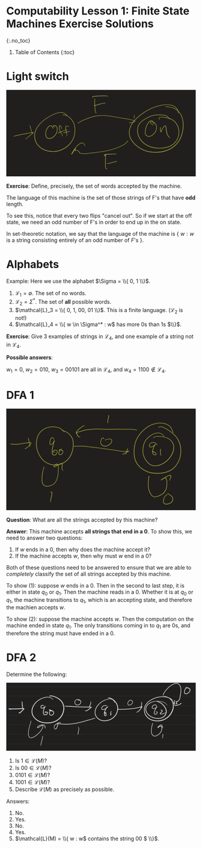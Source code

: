 # Computability Lesson 1: Finite State Machines Exercise Solutions
{:.no_toc}

1. Table of Contents
{:toc}

# Light switch

<img class="noreverse" src="../images/light-switch.jpeg" />

**Exercise**: Define, precisely, the set of words accepted by the machine.

The language of this machine is the set of those strings of F's that have **odd** length.

To see this, notice that every two flips "cancel out". So if we start at the off state, we need an odd number of F's in order to end up in the on state.

In set-theoretic notation, we say that the language of the machine is { $w : w$ is a string consisting entirely of an odd number of $F$'s }.

# Alphabets

Example: Here we use the alphabet $\Sigma = \\{ 0, 1 \\}$.

1. $\mathcal{L}_1 = \emptyset$. The set of no words.
2. $\mathcal{L}_2 = \Sigma^*$. The set of **all** possible words.
3. $\mathcal{L}_3 = \\{ 0, 1, 00, 01 \\}$. This is a finite language. ($\mathcal{L}_2$ is not!)
4. $\mathcal{L}_4 = \\{ w \in \Sigma^* : w$ has more 0s than 1s $\\}$.

**Exercise**: Give 3 examples of strings in $\mathcal{L}_4$, and one example of a string not in $\mathcal{L}_4$.

**Possible answers**:

$w_1 = 0$, $w_2 = 010$, $w_3 = 00101$ are all in $\mathcal{L}_4$, and $w_4 = 1100 \notin \mathcal{L}_4$.

# DFA 1

<img class="noreverse" src="../images/dfa-example.jpeg" />

**Question**: What are all the strings accepted by this machine?

**Answer**: This machine accepts **all strings that end in a 0**. To show this, we need to answer two questions:

1. If $w$ ends in a 0, then why does the machine accept it?
2. If the machine accepts $w$, then why must $w$ end in a 0?

Both of these questions need to be answered to ensure that we are able to *completely* classify the set of all strings accepted by this machine.

To show (1): suppose $w$ ends in a 0. Then in the second to last step, it is either in state $q_0$ or $q_1$. Then the machine reads in a 0. Whether it is at $q_0$ or $q_1$, the machine transitions to $q_1$, which is an accepting state, and therefore the machien accepts $w$.

To show (2): suppose the machine accepts $w$. Then the computation on the machine ended in state $q_1$. The only transitions coming in to $q_1$ are 0s, and therefore the string must have ended in a 0.

# DFA 2

Determine the following:

<img class="noreverse" src="../images/dfa-ex2.jpeg" />

1. Is $1 \in \mathcal{L}(M)$?
2. Is $00 \in \mathcal{L}(M)$?
3. $0101 \in \mathcal{L}(M)$?
4. $1001 \in \mathcal{L}(M)$?
5. Describe $\mathcal{L}(M)$ as precisely as possible.

Answers:

1. No.
2. Yes.
3. No.
4. Yes.
5. $\mathcal{L}(M) = \\{ w : w$ contains the string 00 $ \\}$.
